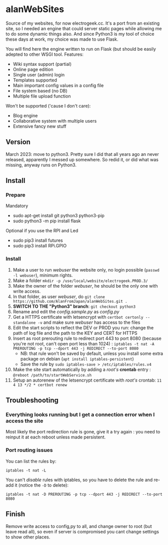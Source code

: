 # alanWebSites
Source of my websites, for now electrogeek.cc. It's a port from an existing site, so I needed an engine that could server static pages while allowing me to do some dynamic things also.
And since Python3 is my tool of choice these days at work, my choice was made to use Flask.

You will find here the engine written to run on Flask (but should be easily adepted to other WSGI tool.
Features:
* Wiki syntax support (partial)
* Online page edition
* Single user (admin) login
* Templates supported
* Main important config values in a config file
* File system based (no DB)
* Multiple file upload function

Won't be supported ('cause I don't care):
* Blog engine
* Collaborative system with multiple users
* Extensive fancy new stuff

## Version

March 2023: move to python3. Pretty sure I did that all years ago an never released, apparently I messed up somewhere. So redid it, or did what was missing, anyway runs on Python3.

## Install

### Prepare

Mandatory
* sudo apt-get install git python3 python3-pip
* sudo python3 -m pip install flask

Optional if you use the RPI and Led
* sudo pip3 install futures
* sudo pip3 install RPi.GPIO

### Install

1. Make a user to run _webuser_ the website only, no login possible (`passwd -l webuser`), minimum rights.  
1. Make a folder `mkdir -p /use/local/website/electrogeek.PROD.3/`
1. Make the owner of the folder _webuser_, he should be the only one with write access.  
1. In that folder, as user _webuser_, do `git clone https://github.com/AlanFromJapan/alanWebSites.git .`
1. **SWITCH TO THE "Python3" branch**: `git checkout python3`
1. Rename and edit the _config.sample.py_ as _config.py_  
1. Get a HTTPS certificate with letsencrypt with `certbot certonly --standalone -v` and make sure _webuser_ has access to the files
1. Edit the start scripts to reflect the DEV or PROD you run: change the path of log file and the path to the KEY and CERT for HTTPS
1. Insert as root prerouting rule to redirect port 443 to port 8080 (because you're not root, can't open port less than 1024) : `iptables -t nat -A PREROUTING -p tcp --dport 443 -j REDIRECT --to-port 8080`
    - NB: that rule won't be saved by default, unless you install some extra package on debian (`apt install iptables-persistent`)
    - Save the rule by `sudo iptables-save > /etc/iptables/rules.v4`
1. Make the site start automatically by adding a *root's* **crontab** entry : `@reboot /path/to/startWebService.sh` 
1. Setup an autorenew of the letsencrypt certificate with *root's* crontab: `11 4 13 */2 * certbot renew`

## Troubleshooting

### Everything looks running but I get a connection error when I access the site
Most likely the port redirection rule is gone, give it a try again : you need to reinput it at each reboot unless made persistent.

### Port routing issues

You can list the rules by:

`iptables -t nat -L`

You can't *disable* rules with iptables, so you have to delete the rule and re-add it (notice the `-D` to delete):

`iptables -t nat -D PREROUTING -p tcp --dport 443 -j REDIRECT --to-port 8080`

## Finish  
Remove write access to config,py to all, and change owner to root (but leave read all), so even if server is compromised you cant change settings to show other places.  


